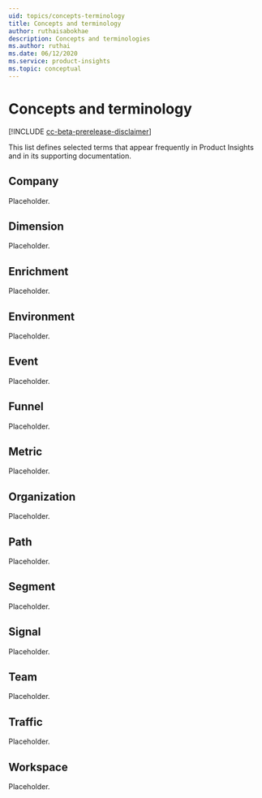 ```yaml
---
uid: topics/concepts-terminology
title: Concepts and terminology
author: ruthaisabokhae
description: Concepts and terminologies
ms.author: ruthai
ms.date: 06/12/2020
ms.service: product-insights
ms.topic: conceptual
---
```


# Concepts and terminology

[!INCLUDE [cc-beta-prerelease-disclaimer]( includes/cc-beta-prerelease-disclaimer.md)]

This list defines selected terms that appear frequently in Product Insights and in its supporting documentation.

## Company

Placeholder.

## Dimension

Placeholder.

## Enrichment

Placeholder.

## Environment

Placeholder.

## Event

Placeholder.

## Funnel

Placeholder.

## Metric

Placeholder.

## Organization

Placeholder.

## Path

Placeholder.

## Segment

Placeholder.

## Signal

Placeholder.

## Team

Placeholder.

## Traffic

Placeholder.

## Workspace

Placeholder.
